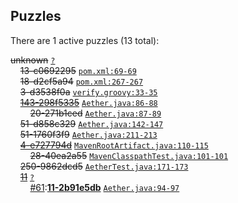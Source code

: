 ## Puzzles

There are 1 active puzzles (13 total):


<del>unknown</del> [`?`](../master/?)<br/>
&nbsp;&nbsp;&nbsp;&nbsp;<del>13-c0692295</del> [`pom.xml:69-69`](../master/pom.xml#L69-L69)<br/>
&nbsp;&nbsp;&nbsp;&nbsp;<del>18-d2cf5a94</del> [`pom.xml:267-267`](../master/pom.xml#L267-L267)<br/>
&nbsp;&nbsp;&nbsp;&nbsp;<del>3-d3538f0a</del> [`verify.groovy:33-35`](../master/src/it/mirror-usage/verify.groovy#L33-L35)<br/>
&nbsp;&nbsp;&nbsp;&nbsp;[<del>143-298f5335</del>](https://github.com/jcabi/jcabi-aether/issues/20) [`Aether.java:86-88`](../master/src/main/java/com/jcabi/aether/Aether.java#L86-L88)<br/>
&nbsp;&nbsp;&nbsp;&nbsp;&nbsp;&nbsp;&nbsp;&nbsp;<del>20-271b1ced</del> [`Aether.java:87-89`](../master/src/main/java/com/jcabi/aether/Aether.java#L87-L89)<br/>
&nbsp;&nbsp;&nbsp;&nbsp;<del>51-d858c329</del> [`Aether.java:142-147`](../master/src/main/java/com/jcabi/aether/Aether.java#L142-L147)<br/>
&nbsp;&nbsp;&nbsp;&nbsp;<del>51-1760f3f9</del> [`Aether.java:211-213`](../master/src/main/java/com/jcabi/aether/Aether.java#L211-L213)<br/>
&nbsp;&nbsp;&nbsp;&nbsp;[<del>4-e727794d</del>](https://github.com/jcabi/jcabi-aether/issues/28) [`MavenRootArtifact.java:110-115`](../master/src/main/java/com/jcabi/aether/MavenRootArtifact.java#L110-L115)<br/>
&nbsp;&nbsp;&nbsp;&nbsp;&nbsp;&nbsp;&nbsp;&nbsp;<del>28-40ea2a55</del> [`MavenClasspathTest.java:101-101`](../master/src/test/java/com/jcabi/aether/MavenClasspathTest.java#L101-L101)<br/>
&nbsp;&nbsp;&nbsp;&nbsp;<del>250-9862dcd5</del> [`AetherTest.java:171-173`](../master/src/test/java/com/jcabi/aether/AetherTest.java#L171-L173)<br/>
&nbsp;&nbsp;&nbsp;&nbsp;[<del>11</del>](https://github.com/jcabi/jcabi-aether/issues/11) [`?`](../master/?)<br/>
&nbsp;&nbsp;&nbsp;&nbsp;&nbsp;&nbsp;&nbsp;&nbsp;[#61](:https://github.com/jcabi/jcabi-aether/issues/61):[**11-2b91e5db**](https://github.com/jcabi/jcabi-aether/issues/61) [`Aether.java:94-97`](../master/src/main/java/com/jcabi/aether/Aether.java#L94-L97)<br/>